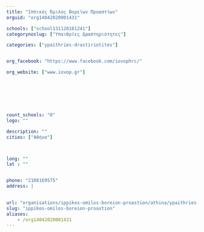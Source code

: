 ```yaml
---
title: "Ιππικός Όμιλος Βορείων Προαστίων"
orguid: "org14042020001431"

schools: ["school131120181241"]
categorynoslug: ["Υπαιθρίες Δραστηριότητες"]

categories: ["ypaithries-drastiriotites"]


org_facebook: "https://www.facebook.com/iovophrc/"

org_website: ["www.iovop.gr"]







count_schools: "0"
logo: ""

description: ""
cities: ["Αθήνα"]



long: ""
lat : ""


phone: "2108169575"
address: |
    

url: "organisations/ippikos-omilos-boreion-proastion/athina/ypaithries-drastiriotites"
slug: "ippikos-omilos-boreion-proastion"
aliases:
    - /org14042020001431
---
```



